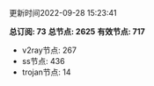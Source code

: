 更新时间2022-09-28 15:23:41

**总订阅: 73**
**总节点: 2625**
**有效节点: 717**
- v2ray节点: 267
- ss节点: 436
- trojan节点: 14

